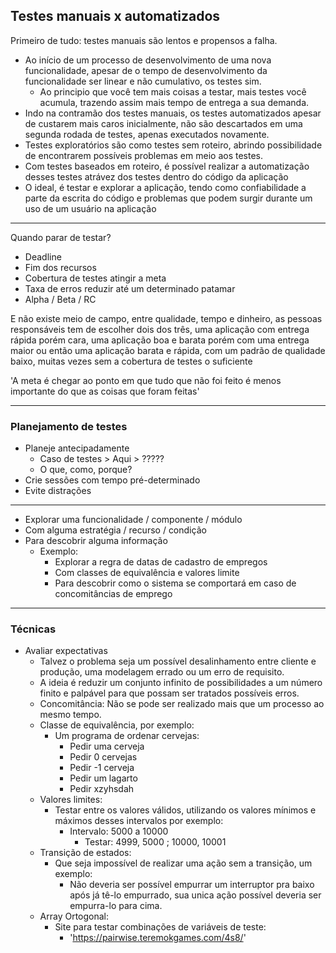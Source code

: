 ## Testes manuais x automatizados 

Primeiro de tudo: testes manuais são lentos e propensos a falha.
- Ao início de um processo de desenvolvimento de uma nova funcionalidade, apesar de o tempo de desenvolvimento da funcionalidade ser linear e não cumulativo, os testes sim.
  - Ao principio que você tem mais coisas a testar, mais testes você acumula, trazendo assim mais tempo de entrega a sua demanda.
- Indo na contramão dos testes manuais, os testes automatizados apesar de custarem mais caros inicialmente, não são descartados em uma segunda rodada de testes, apenas executados novamente.
- Testes exploratórios são como testes sem roteiro, abrindo possibilidade de encontrarem possíveis problemas em meio aos testes.
- Com testes baseados em roteiro, é possível realizar a automatização desses testes atrávez dos testes dentro do código da aplicação 
- O ideal, é testar e explorar a aplicação, tendo como confiabilidade a parte da escrita do código e problemas que podem surgir durante um uso de um usuário na aplicação

--------------
Quando parar de testar?
- Deadline
- Fim dos recursos 
- Cobertura de testes atingir a meta
- Taxa de erros reduzir até um determinado patamar 
- Alpha / Beta / RC

E não existe meio de campo, entre qualidade, tempo e dinheiro, as pessoas responsáveis tem de escolher dois dos três, uma aplicação com entrega rápida porém cara, uma aplicação boa e barata porém com uma entrega maior ou então uma aplicação barata e rápida, com um padrão de qualidade baixo, muitas vezes sem a cobertura de testes o suficiente

'A meta é chegar ao ponto em que tudo que não foi feito é menos importante do que as coisas que foram feitas'

------------- 
### Planejamento de testes
  - Planeje antecipadamente
    - Caso de testes > Aqui > ?????
    - O que, como, porque? 
  - Crie sessões com tempo pré-determinado
  - Evite distrações 
  --------
  - Explorar uma funcionalidade / componente / módulo 
  - Com alguma estratégia / recurso / condição
  - Para descobrir alguma informação
    - Exemplo:
      - Explorar a regra de datas de cadastro de empregos
      - Com classes de equivalência e valores limite 
      - Para descobrir como o sistema se comportará em caso de concomitâncias de emprego

----------
### Técnicas
  - Avaliar expectativas
    - Talvez o problema seja um possível desalinhamento entre cliente e produção, uma modelagem errado ou um erro de requisito.
    - A ideia é reduzir um conjunto infinito de possibilidades a um número finito e palpável para que possam ser tratados possíveis erros.
    - Concomitância: Não se pode ser realizado mais que um processo ao mesmo tempo.
    - Classe de equivalência, por exemplo:
      - Um programa de ordenar cervejas:
        - Pedir uma cerveja
        - Pedir 0 cervejas
        - Pedir -1 cerveja
        - Pedir um lagarto
        - Pedir xzyhsdah
    - Valores limites:
      - Testar entre os valores válidos, utilizando os valores mínimos e máximos desses intervalos por exemplo:
        - Intervalo: 5000 a 10000
          - Testar: 4999, 5000 ; 10000, 10001
    - Transição de estados:
      - Que seja impossível de realizar uma ação sem a transição, um exemplo:
        - Não deveria ser possível empurrar um interruptor pra baixo após já tê-lo empurrado, sua unica ação possível deveria ser empurra-lo para cima.
    - Array Ortogonal:
      - Site para testar combinações de variáveis de teste:
        - 'https://pairwise.teremokgames.com/4s8/'